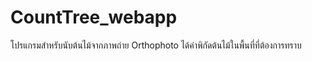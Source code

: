 # CountTree_webapp
โปรแกรมสำหรับนับต้นไม้จากภาพถ่าย Orthophoto ได้ค่าพิกัดต้นไม้ในพื้นที่ที่ต้องการทราบ
